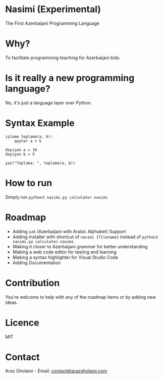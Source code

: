 # Nasimi (Experimental)
The First Azerbaijani Programming Language

# Why?
To facilitate programming teaching for Azerbaijani kids.

# Is it really a new programming language?
No, it's just a language layer over Python.

# Syntax Example
```
işləmə toplama(a, b):
	qaytar a + b

dəyişən a = 10
dəyişən b = 5

yaz("Toplama: ", toplama(a, b))
```

# How to run
Simply run `python3 nasimi.py calculator.nasimi`

# Roadmap
- Adding `azb` (Azerbaijani with Arabic Alphabet) Support
- Adding installer with shortcut of `nasimi {filename}` instead of `python3 nasimi.py calculator.nasimi`
- Making it closer to Azerbaijani grammar for better understanding
- Making a web code editor for testing and learning
- Making a syntax highlighter for Visual Studio Code
- Adding Documentation

# Contribution
You're welcome to help with any of the roadmap items or by adding new ideas.

# Licence
MIT

# Contact 
Araz Gholami - Email: contact@arazgholami.com
